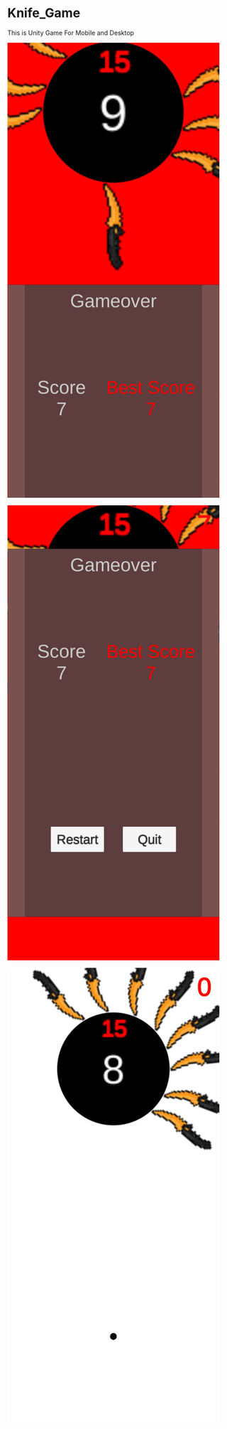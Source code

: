 # Knife_Game
This is Unity Game For Mobile and Desktop

![alt text](https://github.com/Khaled-Abdelrazeq/Knife_Game/blob/main/Assets/Sprites/Screenshot_20211129_004322_com.KhaledAbdelrazeq.KnifeGame.jpg)

![alt text](https://github.com/Khaled-Abdelrazeq/Knife_Game/blob/main/Assets/Sprites/Screenshot_20211129_004326_com.KhaledAbdelrazeq.KnifeGame.jpg)

![alt text](https://github.com/Khaled-Abdelrazeq/Knife_Game/blob/main/Assets/Sprites/Screenshot_20211129_004335_com.KhaledAbdelrazeq.KnifeGame.jpg)
